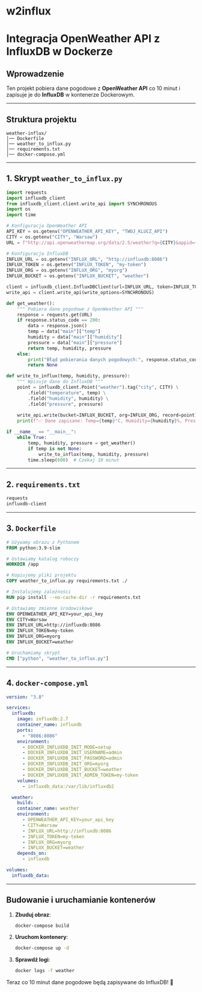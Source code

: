 # w2influx
# Integracja OpenWeather API z InfluxDB w Dockerze

## Wprowadzenie

Ten projekt pobiera dane pogodowe z **OpenWeather API** co 10 minut i zapisuje je do **InfluxDB** w kontenerze Dockerowym.

---

## Struktura projektu

```
weather-influx/
│── Dockerfile
│── weather_to_influx.py
│── requirements.txt
│── docker-compose.yml
```

---

## 1. Skrypt `weather_to_influx.py`

```python
import requests
import influxdb_client
from influxdb_client.client.write_api import SYNCHRONOUS
import os
import time

# Konfiguracja OpenWeather API
API_KEY = os.getenv("OPENWEATHER_API_KEY", "TWOJ_KLUCZ_API")
CITY = os.getenv("CITY", "Warsaw")
URL = f"http://api.openweathermap.org/data/2.5/weather?q={CITY}&appid={API_KEY}&units=metric"

# Konfiguracja InfluxDB
INFLUX_URL = os.getenv("INFLUX_URL", "http://influxdb:8086")
INFLUX_TOKEN = os.getenv("INFLUX_TOKEN", "my-token")
INFLUX_ORG = os.getenv("INFLUX_ORG", "myorg")
INFLUX_BUCKET = os.getenv("INFLUX_BUCKET", "weather")

client = influxdb_client.InfluxDBClient(url=INFLUX_URL, token=INFLUX_TOKEN, org=INFLUX_ORG)
write_api = client.write_api(write_options=SYNCHRONOUS)

def get_weather():
    """ Pobiera dane pogodowe z OpenWeather API """
    response = requests.get(URL)
    if response.status_code == 200:
        data = response.json()
        temp = data["main"]["temp"]
        humidity = data["main"]["humidity"]
        pressure = data["main"]["pressure"]
        return temp, humidity, pressure
    else:
        print("Błąd pobierania danych pogodowych:", response.status_code)
        return None

def write_to_influx(temp, humidity, pressure):
    """ Wpisuje dane do InfluxDB """
    point = influxdb_client.Point("weather").tag("city", CITY) \
        .field("temperature", temp) \
        .field("humidity", humidity) \
        .field("pressure", pressure)
    
    write_api.write(bucket=INFLUX_BUCKET, org=INFLUX_ORG, record=point)
    print(f"✅ Dane zapisane: Temp={temp}°C, Humidity={humidity}%, Pressure={pressure} hPa")

if __name__ == "__main__":
    while True:
        temp, humidity, pressure = get_weather()
        if temp is not None:
            write_to_influx(temp, humidity, pressure)
        time.sleep(600)  # Czekaj 10 minut
```

---

## 2. `requirements.txt`

```txt
requests
influxdb-client
```

---

## 3. `Dockerfile`

```dockerfile
# Używamy obrazu z Pythonem
FROM python:3.9-slim

# Ustawiamy katalog roboczy
WORKDIR /app

# Kopiujemy pliki projektu
COPY weather_to_influx.py requirements.txt ./

# Instalujemy zależności
RUN pip install --no-cache-dir -r requirements.txt

# Ustawiamy zmienne środowiskowe
ENV OPENWEATHER_API_KEY=your_api_key
ENV CITY=Warsaw
ENV INFLUX_URL=http://influxdb:8086
ENV INFLUX_TOKEN=my-token
ENV INFLUX_ORG=myorg
ENV INFLUX_BUCKET=weather

# Uruchamiamy skrypt
CMD ["python", "weather_to_influx.py"]
```

---

## 4. `docker-compose.yml`

```yaml
version: "3.8"

services:
  influxdb:
    image: influxdb:2.7
    container_name: influxdb
    ports:
      - "8086:8086"
    environment:
      - DOCKER_INFLUXDB_INIT_MODE=setup
      - DOCKER_INFLUXDB_INIT_USERNAME=admin
      - DOCKER_INFLUXDB_INIT_PASSWORD=admin
      - DOCKER_INFLUXDB_INIT_ORG=myorg
      - DOCKER_INFLUXDB_INIT_BUCKET=weather
      - DOCKER_INFLUXDB_INIT_ADMIN_TOKEN=my-token
    volumes:
      - influxdb_data:/var/lib/influxdb2

  weather:
    build: .
    container_name: weather
    environment:
      - OPENWEATHER_API_KEY=your_api_key
      - CITY=Warsaw
      - INFLUX_URL=http://influxdb:8086
      - INFLUX_TOKEN=my-token
      - INFLUX_ORG=myorg
      - INFLUX_BUCKET=weather
    depends_on:
      - influxdb

volumes:
  influxdb_data:
```

---

## Budowanie i uruchamianie kontenerów

1. **Zbuduj obraz**:
   ```bash
   docker-compose build
   ```
2. **Uruchom kontenery**:
   ```bash
   docker-compose up -d
   ```
3. **Sprawdź logi**:
   ```bash
   docker logs -f weather
   ```

Teraz co 10 minut dane pogodowe będą zapisywane do InfluxDB! 🚀


